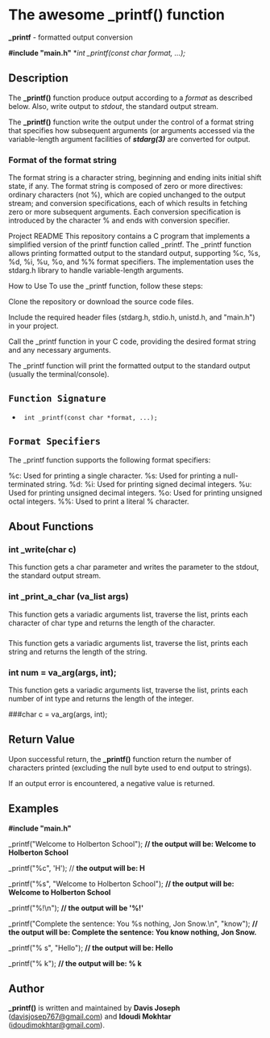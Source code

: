 # The awesome _printf() function

**_printf** - formatted output conversion

**#include "main.h"**
**int _printf(const char *format, ...);**

## Description
The **_printf()** function produce output according to a *format* as described below. Also, write output to *stdout*, the standard output stream.

The  **_printf()** function write the output under the control of a format string that specifies how subsequent arguments (or arguments accessed via the variable-length argument facilities of ***stdarg(3)*** are converted for output.

### Format of the format string

The format string is a character string, beginning and ending inits  initial shift state, if any. The format string is composed of zero or more  directives:  ordinary  characters  (not %), which are copied unchanged to the output stream; and conversion specifications, each of which results in fetching zero or more subsequent arguments.
Each conversion specification is introduced by the character % and ends with conversion specifier.




Project README
This repository contains a C program that implements a simplified version of the printf function called _printf. The _printf function allows printing formatted output to the standard output, supporting %c, %s, %d, %i, %u, %o, and %% format specifiers. The implementation uses the stdarg.h library to handle variable-length arguments.

How to Use
To use the _printf function, follow these steps:

Clone the repository or download the source code files.

Include the required header files (stdarg.h, stdio.h, unistd.h, and "main.h") in your project.

Call the _printf function in your C code, providing the desired format string and any necessary arguments.

The _printf function will print the formatted output to the standard output (usually the terminal/console).


## `Function Signature`
* ``` int _printf(const char *format, ...);```

## `Format Specifiers`


The _printf function supports the following format specifiers:

%c: Used for printing a single character.
%s: Used for printing a null-terminated string.
%d: %i: Used for printing signed decimal integers.
%u: Used for printing unsigned decimal integers.
%o: Used for printing unsigned octal integers.
%%: Used to print a literal % character.


## About Functions

### int _write(char c)
This function gets a char parameter and writes the parameter to the stdout, the standard output stream.

### int _print_a_char (va_list args)
This function gets a variadic arguments list, traverse the list, prints each character of char type and returns
the length of the character.

### 
This function gets a variadic arguments list, traverse the list, prints each string and returns the length of the
string.

### int num = va_arg(args, int);
This function gets a variadic arguments list, traverse the list, prints each number of int type and returns the
length of the integer.

###char c = va_arg(args, int);

###

###

















## Return Value


Upon successful return, the **_printf()** function return the number of characters printed (excluding the null byte used to end output to strings).

If an output error is encountered, a negative value is returned.


## Examples

**#include "main.h"**

_printf("Welcome to Holberton School"); **// the output will be: Welcome to Holberton School**

_printf("%c", 'H'); // **the output will be: H**

_printf("%s", "Welcome to Holberton School"); **// the output will be: Welcome to Holberton School**

_printf("%!\n"); **// the output will be '%!'**

_printf("Complete the sentence: You %s nothing, Jon Snow.\n", "know"); **// the output will be: Complete the sentence: You know nothing, Jon Snow.**

_printf("%        s", "Hello"); **// the output will be: Hello**

_printf("%        k"); **// the output will be: % k**

## Author

**_printf()** is written and maintained by **Davis Joseph** (davisjosep767@gmail.com) and **Idoudi Mokhtar** (idoudimokhtar@gmail.com).